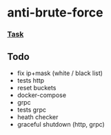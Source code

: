 # anti-brute-force

### [Task](task.md)

## Todo
* fix ip+mask (white / black list)
* tests http
* reset buckets
* docker-compose
* grpc
* tests grpc
* heath checker
* graceful shutdown (http, grpc)